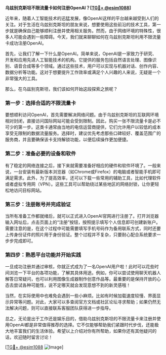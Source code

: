 **乌兹别克斯坦不限流量卡如何注册OpenAI？[[TG💪+ @esim1088](https://t.me/s/esim1088)]**

近年来，随着人工智能技术的迅猛发展，像OpenAI这样的平台越来越受到人们的关注。对于生活在乌兹别克斯坦的朋友来说，想要使用这些前沿的技术工具，第一步就是确保自己能够顺利注册并使用相关服务。然而，由于网络环境的特殊性，很多人可能会遇到一些障碍。今天，我们就来聊聊如何在乌兹别克斯坦利用不限流量卡成功注册OpenAI。

首先，让我们了解一下什么是OpenAI。简单来说，OpenAI是一家致力于研究、开发和应用先进人工智能技术的机构。它提供的服务包括自然语言处理、图像识别、语音合成等多个领域。通过这些技术，用户可以实现与机器对话、创作内容、数据分析等功能。这对于想要提升工作效率或满足个人兴趣的人来说，无疑是一个非常强大的工具。

那么，在乌兹别克斯坦，我们该如何开始这段探索之旅呢？

### 第一步：选择合适的不限流量卡

要想顺利访问OpenAI，首先需要解决网络问题。由于乌兹别克斯坦的互联网环境相对封闭，直接访问国际网站可能会受到限制。因此，购买一张不限流量卡是必不可少的第一步。这类卡通常由当地的电信运营商提供，它们允许用户以较低的成本享受无限制的数据流量服务。选择时，建议优先考虑那些口碑较好、覆盖范围广的服务商，并且要确保该卡支持解锁功能，以便后续操作更加便捷。

### 第二步：准备必要的设备和软件

有了稳定的网络连接之后，接下来就需要准备好相应的硬件和软件环境了。一般来说，一台安装有最新版本浏览器（如Chrome或Firefox）的电脑或者智能手机即可满足需求。此外，为了提高效率，还可以下载一些常用的辅助工具，比如代理软件或者虚拟专用网（VPN）。这些工具可以帮助绕过某些地区的网络封锁，让你更轻松地访问目标网站。

### 第三步：注册账号并完成验证

当所有准备工作都就绪后，就可以正式进入OpenAI官网进行注册了。打开浏览器输入网址后，点击页面上的“注册”按钮，按照提示填写个人信息即可创建新账户。需要注意的是，在这个过程中可能需要填写手机号码作为备用联系方式，同时还要上传身份证件的照片用于身份验证。整个过程并不复杂，只要耐心配合系统要求一步步完成即可。

### 第四步：熟悉平台功能并开始实践

一旦成功注册并通过审核，你就正式成为了一名OpenAI用户啦！此时可以花些时间浏览一下平台的各项功能，了解其具体用途。例如，你可以尝试使用聊天机器人解答日常疑问，也可以利用图像生成器制作创意作品等。最重要的是保持开放的心态去尝试各种可能性，说不定哪天就会发现意想不到的新灵感哦！

当然，在实际使用中也难免会遇到一些小麻烦。比如有时候加载速度较慢、界面显示异常等问题。对此，大家可以多查阅官方文档或社区论坛寻求帮助；如果仍然无法解决问题，则可以直接联系客服团队获得进一步指导。

总之，无论是出于工作还是娱乐目的，借助乌兹别克斯坦的不限流量卡来注册并使用OpenAI都是非常值得推荐的选择。它不仅能够帮助我们紧跟时代步伐，还能极大地丰富我们的生活体验。希望以上介绍对你有所帮助，如果你还有其他疑问的话，欢迎随时留言讨论！

[[TG💪+ @esim1088](https://t.me/s/esim1088) ![Image](https://i.postimg.cc/4NQfJmqS/Snipaste-2025-05-13-00-14-12.png)]